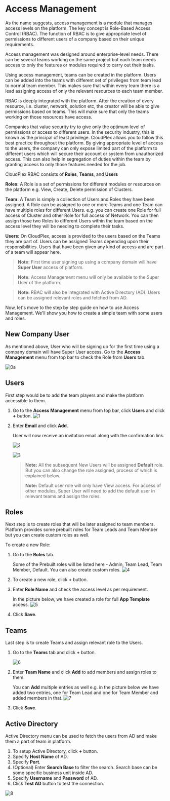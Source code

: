 # Access Management
As the name suggests, access management is a module that manages access levels on the platform. The key concept is Role-Based Access Control (RBAC). The function of RBAC is to give appropriate level of permissions to different users of a company based on their unique requirements. 

Access management was designed around enterprise-level needs. There can be several teams working on the same project but each team needs access to only the features or modules required to carry out their tasks. 

Using access management, teams can be created in the platform. Users can be added into the teams with different set of privileges from team lead to normal team member. This makes sure that within every team there is a lead assigning access of only the relevant resources to each team member. 

RBAC is deeply integrated with the platform. After the creation of every resource, i.e. cluster, network, solution etc, the creator will be able to give permissions based on teams. This will make sure that only the teams working on those resources have access. 

Companies that value security try to give only the optimum level of permissions or access to different users. In the security industry, this is known as the principal of least privilege. CloudPlex allows you to follow this best practice throughout the platform. By giving appropriate level of access to the users, the company can only expose limited part of the platform to different users which will secure their account or system from unauthorized access. This can also help in segregation of duties within the team by granting access to only those features needed for the job. 

CloudPlex RBAC consists of **Roles**, **Teams**, and **Users**

**Roles:** A Role is a set of permissions for different modules or resources on the platform e.g. View, Create, Delete permission of Clusters. 

**Team:** A Team is simply a collection of Users and Roles they have been assigned.  A Role can be assigned to one or more Teams and one Team can have multiple roles for different Users. e.g. you can create one Role for full access of Cluster and other Role for full access of Network. You can then assign those two Roles to different Users within the team based on the access level they will be needing to complete their tasks. 

**Users:** On CloudPlex, access is provided to the users based on the Teams they are part of. Users can be assigned Teams depending upon their responsibilities. Users that have been given any kind of access and are part of a team will appear here. 

> **Note:** First time user signing up using a company domain will have **Super User** access of platform.  

> **Note:** Access Management menu will only be available to the Super User of the platform. 

> **Note:** RBAC will also be integrated with Active Directory (AD). Users can be assigned relevant roles and fetched from AD.

Now, let's move to the step by step guide on how to use Access Management. We'll show you how to create a simple team with some users and roles.

## New Company User

As mentioned above, User who will be signing up for the first time using a company domain will have Super User access. Go to the **Access Management** menu from top bar to check the Role from **Users** tab.

![0a](imgs/0a.jpg)

## Users

First step would be to add the team players and make the platform accessible to them.

1. Go to the **Access Management** menu from top bar, click **Users** and click **+** button.
   ![1](imgs/1.jpg)

2. Enter **Email** and click **Add**.

   User will now receive an invitation email along with the confirmation link.

   ![2](imgs/2.jpg)

   ![3](imgs/3.jpg)

   > **Note:** All the subsequent New Users will be assigned **Default** role. But you can also change the role assigned, process of which is explained below. 
   >
   > **Note:** Default user role will only have View access. For access of other modules, Super User will need to add the default user in relevant teams and assign the roles.

## Roles

Next step is to create roles that will be later assigned to team members. Platform provides some prebuilt roles for Team Leads and Team Member but you can create custom roles as well. 

To create a new Role:

1. Go to the **Roles** tab.

   Some of the Prebuilt roles will be listed here - Admin, Team Lead, Team Member, Default. You can also create custom roles. 
   ![4](imgs/4.jpg)
2. To create a new role, click **+** button.

3. Enter **Role Name** and check the access level as per requirement.

   In the picture below, we have created a role for full **App Template** access.
   ![5](imgs/5.jpg)
4. Click **Save**.

## Teams

Last step is to create Teams and assign relevant role to the Users.

1. Go to the **Teams** tab and click **+** button.

   ![6](imgs/6.jpg)

2. Enter **Team Name** and click **Add** to add members and assign roles to them.

   You can **Add** multiple entries as well e.g. in the picture below we have added two entries, one for Team Lead and one for Team Member and added members in that. 
   ![7](imgs/7.jpg)

3. Click **Save**.

## Active Directory

Active Directory menu can be used to fetch the users from AD and make them a part of team in platform.

1. To setup Active Directory, click **+** button.
2. Specify **Host Name** of AD.
3. Specify **Port**.
4. (Optional) Enter **Search Base** to filter the search.
   Search base can be some specific business unit inside AD. 
5. Specify **Username** and **Password** of AD.
6. Click **Test AD** button to test the connection.

![8](imgs/8.jpg)